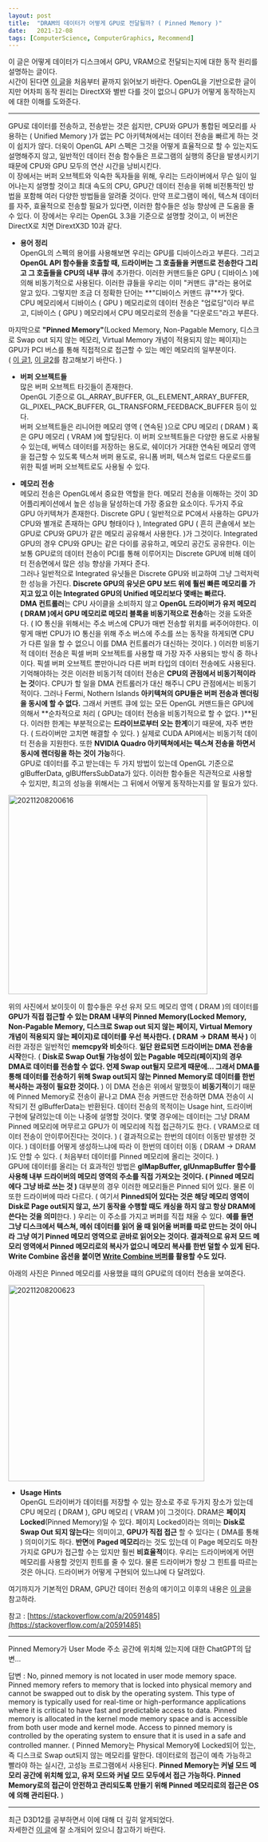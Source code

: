 ```yaml
---
layout: post
title:  "DRAM의 데이터가 어떻게 GPU로 전달될까? ( Pinned Memory )"
date:   2021-12-08
tags: [ComputerScience, ComputerGraphics, Recommend]
---
```


이 글은 어떻게 데이터가 디스크에서 GPU, VRAM으로 전달되는지에 대한 동작 원리를 설명하는 글이다.        
시간이 된다면 [이 글](https://www.seas.upenn.edu/~pcozzi/OpenGLInsights/OpenGLInsights-AsynchronousBufferTransfers.pdf)을 처음부터 끝까지 읽어보기 바란다. OpenGL을 기반으로한 글이지만 어차피 동작 원리는 DirectX와 별반 다를 것이 없으니 GPU가 어떻게 동작하는지에 대한 이해를 도와준다.           

-------------------------              

GPU로 데이터를 전송하고, 전송받는 것은 쉽지만, CPU와 GPU가 통합된 메모리를 사용하는 ( Unified Memory )가 없는 PC 아키텍쳐에서는 데이터 전송을 빠르게 하는 것이 쉽지가 않다. 더욱이 OpenGL API 스펙은 그것을 어떻게 효율적으로 할 수 있는지도 설명해주지 않고, 일반적인 데이터 전송 함수들은 프로그램의 실행의 중단을 발생시키기 때문에 CPU와 GPU 모두의 연산 시간을 낭비시킨다.           
이 장에서는 버퍼 오브젝트와 익숙한 독자들을 위해, 우리는 드라이버에서 무슨 일이 일어나는지 설명할 것이고 최대 속도의 CPU, GPU간 데이터 전송을 위해 비전통적인 방법을 포함해 여러 다양한 방법들을 알려줄 것이다. 만약 프로그램이 메쉬, 텍스쳐 데이터를 자주, 효율적으로 전송할 필요가 있다면, 이러한 함수들은 성능 향상에 큰 도움을 줄 수 있다. 이 장에서는 우리는 OpenGL 3.3을 기준으로 설명할 것이고, 이 버전은 DirectX로 치면 DirextX3D 10과 같다.             
                     

- **용어 정리**       
OpenGL의 스펙의 용어를 사용해보면 우리는 GPU를 디바이스라고 부른다. 그리고 **OpenGL API 함수들을 호출할 때, 드라이버는 그 호출들을 커맨드로 전송한다 그리고 그 호출들을 CPU의 내부 큐**에 추가한다. 이러한 커맨드들은 GPU ( 디바이스 )에 의해 비동기적으로 사용된다. 이러한 큐들을 우리는 이미 "커맨드 큐"라는 용어로 알고 있다. 그렇지만 조금 더 정확한 단어는 **"디바이스 커맨드 큐"**가 맞다.            
CPU 메모리에서 디바이스 ( GPU ) 메모리로의 데이터 전송은 "업로딩"이라 부르고, 디바이스 ( GPU ) 메모리에서 CPU 메모리로의 전송을 "다운로드"라고 부른다.                   
                         
마지막으로 **"Pinned Memory"**(Locked Memory, Non-Pagable Memory, 디스크로 Swap out 되지 않는 메모리, Virtual Memory 개념이 적용되지 않는 페이지)는 GPU가 PCI 버스를 통해 직접적으로 접근할 수 있는 메인 메모리의 일부분이다.              
( [이 글1](https://sungjjinkang.github.io/gpu_access_to_dram), [이 글2](https://sungjjinkang.github.io/IO_System)를 참고해보기 바란다. )                 
                
- **버퍼 오브젝트들**                
많은 버퍼 오브젝트 타깃들이 존재한다.       
OpenGL 기준으로 GL_ARRAY_BUFFER, GL_ELEMENT_ARRAY_BUFFER, GL_PIXEL_PACK_BUFFER, GL_TRANSFORM_FEEDBACK_BUFFER 등이 있다.           
버퍼 오브젝트들은 리니어한 메모리 영역 ( 연속된 )으로 CPU 메모리 ( DRAM ) 혹은 GPU 메모리 ( VRAM )에 할당된다. 이 버퍼 오브젝트들은 다양한 용도로 사용될 수 있는데, 버텍스 데이터를 저장하는 용도로, 쉐이더가 거대한 연속된 메모리 영역을 접근할 수 있도록 텍스쳐 버퍼 용도로, 유니폼 버퍼, 텍스쳐 업로드 다운로드를 위한 픽셀 버퍼 오브젝트로도 사용될 수 있다.         
              

- **메모리 전송**             
메모리 전송은 OpenGL에서 중요한 역할을 한다. 메모리 전송을 이해하는 것이 3D 어플리케이션에서 높은 성능을 달성하는데 가장 중요한 요소이다. 두가지 주요 GPU 아키텍쳐가 존재한다. Discrete GPU ( 일반적으로 PC에서 사용하는 GPU가 CPU와 별개로 존재하는 GPU 형태이다 ), Integrated GPU ( 흔히 콘솔에서 보는 GPU로 CPU와 GPU가 같은 메모리 공유해서 사용한다. )가 그것이다. Integrated GPU의 경우 CPU와 GPU는 같은 다이를 공유하고, 메모리 공간도 공유한다. 이는 보통 GPU로의 데이터 전송이 PCI를 통해 이루어지는 Discrete GPU에 비해 데이터 전송면에서 많은 성능 향상을 가져다 준다.         
그러나 일반적으로 Integrated 유닛들은 Discrete GPU와 비교하여 그냥 그럭저럭한 성능을 가진다. **Discrete GPU의 유닛은 GPU 보드 위에 훨씬 빠른 메모리를 가지고 있고 이는 Integrated GPU의 Unified 메모리보다 몇배는 빠르다.**                           
**DMA 컨트롤러**는 CPU 사이클을 소비하지 않고 **OpenGL 드라이버가 유저 메모리 ( DRAM )에서 GPU 메모리로 메모리 블록을 비동기적으로 전송**하는 것을 도와준다. ( IO 통신을 위해서는 주소 버스에 CPU가 매번 전송할 위치를 써주어야한다. 이렇게 매번 CPU가 IO 통신을 위해 주소 버스에 주소를 쓰는 동작을 하게되면 CPU가 다른 일을 할 수 없으니 이를 DMA 컨트롤러가 대신하는 것이다. ) 이러한 비동기적 데이터 전송은 픽셀 버퍼 오브젝트를 사용할 때 가장 자주 사용되는 방식 중 하나이다. 픽셀 버퍼 오브젝트 뿐만아니라 다른 버퍼 타입의 데이터 전송에도 사용된다. 기억해야하는 것은 이러한 비동기적 데이터 전송은 **CPU의 관점에서 비동기적이라는 것**이다. CPU가 할 일을 DMA 컨트롤러가 대신 해주니 CPU 관점에서는 비동기적이다. 그러나 Fermi, Nothern Islands **아키텍쳐의 GPU들은 버퍼 전송과 렌더링을 동시에 할 수 없다.** 그래서 커맨트 큐에 있는 모든 OpenGL 커맨드들은 GPU에 의해서 **순차적으로 처리 ( GPU는 데이터 전송을 비동기적으로 할 수 없다. )**된다. 이러한 한계는 부분적으로는 **드라이브로부터 오는 한계**이기 때문에, 자주 변한다. ( 드라이버만 고치면 해결할 수 있다. ) 실제로 CUDA API에서는 비동기적 데이터 전송을 지원한다. 또한 **NVIDIA Quadro 아키텍쳐에서는 텍스쳐 전송을 하면서 동시에 렌더링을 하는 것이 가능**하다.                 
GPU로 데이터를 주고 받는데는 두 가지 방법이 있는데 OpenGL 기준으로 glBufferData, glBUffersSubData가 있다. 이러한 함수들은 직관적으로 사용할 수 있지만, 최고의 성능을 위해서는 그 뒤에서 어떻게 동작하는지를 알 필요가 있다.             

<img width="399" alt="20211208200616" src="https://user-images.githubusercontent.com/33873804/145198167-a6686566-0bc4-4566-81eb-7490a31d8e07.png">          

위의 사진에서 보이듯이 이 함수들은 우선 유저 모드 메모리 영역 ( DRAM )의 데이터를 **GPU가 직접 접근할 수 있는 DRAM 내부의 Pinned Memory(Locked Memory, Non-Pagable Memory, 디스크로 Swap out 되지 않는 페이지, Virtual Memory 개념이 적용되지 않는 페이지)로 데이터를 우선 복사한다. ( DRAM -> DRAM 복사 )** 이러한 과정은 일반적인 **memcpy와 비슷**하다. **일단 완료되면 드라이버는 DMA 전송을 시작**한다. ( **Disk로 Swap Out될 가능성이 있는 Pagable 메모리(페이지)의 경우 DMA로 데이터를 전송할 수 없다. 언제 Swap out될지 모르게 때문에... 그래서 DMA를 통해 데이터를 전송하기 위해 Swap out되지 않는 Pinned Memory로 데이터를 한번 복사하는 과정이 필요한 것이다.** ) 이 DMA 전송은 위에서 말했듯이 **비동기적**이기 때문에 Pinned Memory로 전송이 끝나고 DMA 전송 커맨드만 전송하면 DMA 전송이 시작되기 전 glBufferData는 반환된다. 데이터 전송의 목적이는 Usage hint, 드라이버 구현에 달려있는데 이는 나중에 설명할 것이다. 몇몇 경우에는 데이터는 그냥 DRAM Pinned 메모리에 머무르고 GPU가 이 메모리에 직접 접근하기도 한다. ( VRAM으로 데이터 전송이 안이루어진다는 것이다. ) ( 결과적으로는 한번의 데이터 이동만 발생한 것이다. ) 데이터를 어떻게 생성하느냐에 따라 이 한번의 데이터 이동 ( DRAM -> DRAM )도 안할 수 있다. ( 처음부터 데이터를 Pinned 메모리에 올리는 것이다. )        
GPU에 데이터를 올리는 더 효과적인 방법은 **glMapBuffer, glUnmapBuffer 함수를 사용해 내부 드라이버의 메모리 영역의 주소를 직접 가져오는 것이다. ( Pinned 메모리에다 그냥 바로 쓰는 것 )** 대부분의 경우 이러한 메모리들은 Pinned 되어 있다. 물론 이 또한 드라이버에 따라 다르다. ( 여기서 **Pinned되어 있다는 것은 해당 메모리 영역이 Disk로 Page out되지 않고, 쓰기 동작을 수행할 때도 캐싱을 하지 않고 항상 DRAM에 쓴다는 것을 의미**한다. ) 우리는 이 주소를 가지고 버퍼를 직접 채울 수 있다. **예를 들면 그냥 디스크에서 텍스쳐, 메쉬 데이터를 읽어 올 때 읽어올 버퍼를 따로 만드는 것이 아니라 그냥 여기 Pinned 메모리 영역으로 곧바로 읽어오는 것이다. 결과적으로 유저 모드 메모리 영역에서 Pinned 메모리로의 복사가 없으니 메모리 복사를 한번 덜할 수 있게 된다. Write Combine 옵션을 붙이면 [Write Combine 버퍼](https://sungjjinkang.github.io/nonTemporalMemoryHint)를 활용할 수도 있다.**             

아래의 사진은 Pinned 메모리를 사용했을 떄의 GPU로의 데이터 전송을 보여준다.           

<img width="393" alt="20211208200623" src="https://user-images.githubusercontent.com/33873804/145200441-67db91cc-6257-4b9d-b780-33e007334c9a.png">          

          
- **Usage Hints**           
OpenGL 드라이버가 데이터를 저장할 수 있는 장소로 주로 두가지 장소가 있는데 CPU 메모리 ( DRAM ), GPU 메모리 ( VRAM )이 그것이다. DRAM은 **페이지 Locked**(Pinned Memory)일 수 있다. 페이지 Locked이라는 의미는 **Disk로 Swap Out 되지 않는다**는 의미이고, **GPU가 직접 접근** 할 수 있다는 ( DMA를 통해 ) 의미이기도 하다. **반면**에 **Paged 메모리**라는 것도 있는데 이 Page 메모리도 마찬가지로 GPU가 접근할 수는 있지만 훨씬 **비효율적**이다. 우리는 드라이버에게 어떤 메모리를 사용할 것인지 힌트를 줄 수 있다. 물론 드라이버가 항상 그 힌트를 따르는 것은 아니다. 드라이버가 어떻게 구현되어 있느냐에 다 달려있다.            

여기까지가 기본적인 DRAM, GPU간 데이터 전송의 얘기이고 이후의 내용은 [이 글](https://www.seas.upenn.edu/~pcozzi/OpenGLInsights/OpenGLInsights-AsynchronousBufferTransfers.pdf)을 참고하라.             


참고 : [https://stackoverflow.com/a/20591485](https://stackoverflow.com/a/20591485)

--------------------        
           
Pinned Memory가 User Mode 주소 공간에 위치해 있는지에 대한 ChatGPT의 답변...           
       
답변 : No, pinned memory is not located in user mode memory space. Pinned memory refers to memory that is locked into physical memory and cannot be swapped out to disk by the operating system. This type of memory is typically used for real-time or high-performance applications where it is critical to have fast and predictable access to data. Pinned memory is allocated in the kernel mode memory space and is accessible from both user mode and kernel mode. Access to pinned memory is controlled by the operating system to ensure that it is used in a safe and controlled manner. ( Pinned Memory는 Physical Memory에 Locked되어 있는, 즉 디스크로 Swap out되지 않는 메모리를 말한다. 데이터로의 접근이 예측 가능하고 빨라야 하는 실시간, 고성능 프로그램에서 사용된다. **Pinned Memory는 커널 모드 메모리 공간에 위치해 있고, 유저 모드와 커널 모드 모두에서 접근 가능하다. Pinned Memory로의 접근이 안전하고 관리되도록 만들기 위해 Pinned 메모리로의 접근은 OS에 의해 관리된다.** )     

----------------------     
최근 D3D12를 공부하면서 이에 대해 더 깊히 알게되었다.     
자세한건 [이 글](https://therealmjp.github.io/posts/gpu-memory-pool/#working-with-the-copy-queue)에 잘 소개되어 있으니 참고하기 바란다.

